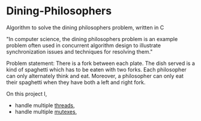 # Dining-Philosophers
Algorithm to solve the dining philosophers problem, written in C

"In computer science, the dining philosophers problem is an example problem often used in concurrent algorithm design to illustrate synchronization issues and techniques for resolving them."

Problem statement:
There is a fork between each plate. The dish served is a kind of spaghetti which has to be eaten with two forks. Each philosopher can only alternately think and eat. Moreover, a philosopher can only eat their spaghetti when they have both a left and right fork.

On this project I,
- handle multiple [threads](https://www.ibm.com/docs/en/cobol-zos/6.3?topic=multithreading-),
- handle multiple [mutexes](https://www.ibm.com/docs/en/i/7.1?topic=threads-mutexes),